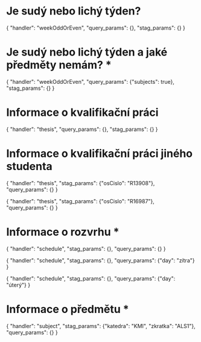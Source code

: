 
# Je sudý nebo lichý týden?
{
  "handler": "weekOddOrEven",
  "query_params": {},
  "stag_params": {}
}

# Je sudý nebo lichý týden a jaké předměty nemám? *
{
  "handler": "weekOddOrEven",
  "query_params": {"subjects": true},
  "stag_params": {}
}

# Informace o kvalifikační práci
{
  "handler": "thesis",
  "query_params": {},
  "stag_params": {}
}

# Informace o kvalifikační práci jiného studenta
{
  "handler": "thesis",
  "stag_params": {"osCislo": "R13908"},
  "query_params": {}
}

{
  "handler": "thesis",
  "stag_params": {"osCislo": "R16987"},
  "query_params": {}
}

# Informace o rozvrhu *
{
  "handler": "schedule",
  "stag_params": {},
  "query_params": {}
}

{
  "handler": "schedule",
  "stag_params": {},
  "query_params": {"day": "zítra"}
}

{
  "handler": "schedule",
  "stag_params": {},
  "query_params": {"day": "úterý"}
}

# Informace o předmětu *
{
  "handler": "subject",
  "stag_params": {"katedra": "KMI", "zkratka": "ALS1"},
  "query_params": {}
}
